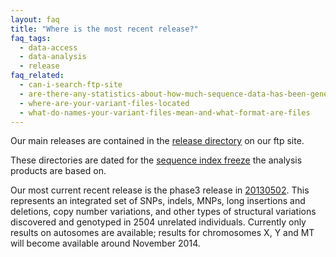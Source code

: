 ```yaml
---
layout: faq
title: "Where is the most recent release?"
faq_tags:
  - data-access
  - data-analysis
  - release
faq_related:
  - can-i-search-ftp-site
  - are-there-any-statistics-about-how-much-sequence-data-has-been-generated-project
  - where-are-your-variant-files-located
  - what-do-names-your-variant-files-mean-and-what-format-are-files
---
```

                    
Our main releases are contained in the [release directory](ftp://ftp.1000genomes.ebi.ac.uk/vol1/ftp/release/) on our ftp site.

These directories are dated for the [sequence index freeze](http://dev.1000genomes.org/faq/what-sequence-index-file) the analysis products are based on.

Our most current recent release is the phase3 release in [20130502](ftp://ftp.1000genomes.ebi.ac.uk/vol1/ftp/release/20130502). This represents an integrated set of SNPs, indels, MNPs, long insertions and deletions, copy number variations, and other types of structural variations discovered and genotyped in 2504 unrelated individuals. Currently only results on autosomes are available; results for chromosomes X, Y and MT will become available around November 2014\.
